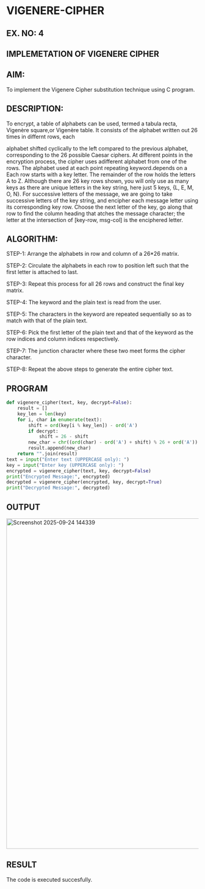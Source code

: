 # VIGENERE-CIPHER
## EX. NO: 4
 

## IMPLEMETATION OF VIGENERE CIPHER
 

## AIM:

To implement the Vigenere Cipher substitution technique using C program.

## DESCRIPTION:

To encrypt, a table of alphabets can be used, termed a tabula recta, Vigenère square,or Vigenère table. It consists of the alphabet written out 26 times in differnt rows, each
 
alphabet shifted cyclically to the left compared to the previous alphabet, corresponding to the 26 possible Caesar ciphers. At different points in the encryption process, the cipher uses adifferent alphabet from one of the rows. The alphabet used at each point repeating keyword.depends on a Each row starts with a key letter. The remainder of the row holds the letters A to Z. Although there are 26 key rows shown, you will only use as many keys as there are unique letters in the key string, here just 5 keys, {L, E, M, O, N}. For successive letters of the message, we are going to take successive letters of the key string, and encipher each message letter using its corresponding key row. Choose the next letter of the key, go along that row to find the column heading that	atches the message character; the letter at the intersection of
[key-row, msg-col] is the enciphered letter.


## ALGORITHM:

STEP-1: Arrange the alphabets in row and column of a 26*26 matrix.

STEP-2: Circulate the alphabets in each row to position left such that the first letter is attached to last.

STEP-3: Repeat this process for all 26 rows and construct the final key matrix.

STEP-4: The keyword and the plain text is read from the user.

STEP-5: The characters in the keyword are repeated sequentially so as to match with that of the plain text.

STEP-6: Pick the first letter of the plain text and that of the keyword as the row indices and column indices respectively.

STEP-7: The junction character where these two meet forms the cipher character.

STEP-8: Repeat the above steps to generate the entire cipher text.


## PROGRAM
```python
def vigenere_cipher(text, key, decrypt=False):
    result = []
    key_len = len(key)
    for i, char in enumerate(text):
        shift = ord(key[i % key_len]) - ord('A')
        if decrypt:
            shift = 26 - shift
        new_char = chr((ord(char) - ord('A') + shift) % 26 + ord('A'))
        result.append(new_char)
    return "".join(result)
text = input("Enter text (UPPERCASE only): ")
key = input("Enter key (UPPERCASE only): ")
encrypted = vigenere_cipher(text, key, decrypt=False)
print("Encrypted Message:", encrypted)
decrypted = vigenere_cipher(encrypted, key, decrypt=True)
print("Decrypted Message:", decrypted)
```

## OUTPUT
<img width="1914" height="864" alt="Screenshot 2025-09-24 144339" src="https://github.com/user-attachments/assets/82874a51-5241-4203-b10d-0c92a3667f33" />

## RESULT
The code is executed succesfully.
